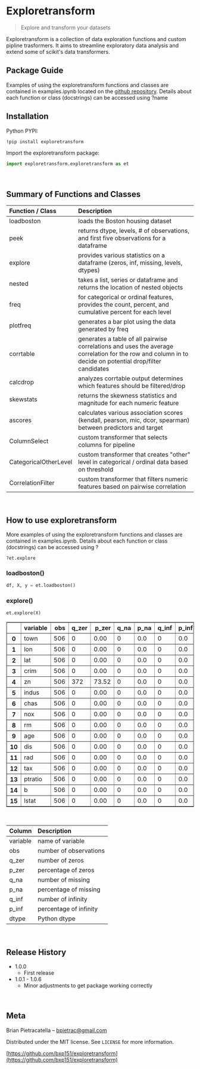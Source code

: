 # Exploretransform
> Explore and transform your datasets



Exploretransform is a collection of data exploration functions and custom pipline trasformers.  It aims to streamline exploratory data analysis and extend some of scikit's data transformers.
&nbsp;

## Package Guide
Examples of using the exploretransform functions and classes are contained in examples.ipynb located on the [github repository](https://github.com/bxp151/exploretransform).  Details about each function or class (docstrings) can be accessed using ?name

## Installation

Python PYPI:

```sh
!pip install exploretransform
```
Import the exploretransform package:

```python
import exploretransform.exploretransform as et
```
&nbsp;


## Summary of Functions and Classes


Function / Class | Description
:---- | :------------- 
loadboston | loads the Boston housing dataset
peek | returns dtype, levels, # of observations, and first five observations for a dataframe
explore | provides various statistics on a dataframe (zeros, inf, missing, levels, dtypes)
nested | takes a list, series or dataframe and returns the location of nested objects
freq | for categorical or ordinal features, provides the count, percent, and cumulative percent for each level
plotfreq | generates a bar plot using the data generated by freq
corrtable | generates a table of all pairwise correlations and uses the average correlation for the row and column in to decide on potential drop/filter candidates
calcdrop | analyzes corrtable output determines which features should be filtered/drop 
skewstats | returns the skewness statistics and magnitude for each numeric feature
ascores | calculates various association scores (kendall, pearson, mic, dcor, spearman) between predictors and target
ColumnSelect | custom transformer that selects columns for pipeline
CategoricalOtherLevel | custom transformer that creates "other" level in categorical / ordinal data based on threshold
CorrelationFilter | custom transformer that filters numeric features based on pairwise correlation

&nbsp;

## How to use exploretransform


More examples of using the exploretransform functions and classes are contained in examples.ipynb.  Details about each function or class (docstrings) can be accessed using ?

```
?et.explore
```
### loadboston()

```python
df, X, y = et.loadboston()
```



### explore()


```python
et.explore(X)
```

<table border="1" class="dataframe">
  <thead>
    <tr style="text-align: right;">
      <th></th>
      <th>variable</th>
      <th>obs</th>
      <th>q_zer</th>
      <th>p_zer</th>
      <th>q_na</th>
      <th>p_na</th>
      <th>q_inf</th>
      <th>p_inf</th>
      <th>dtype</th>
    </tr>
  </thead>
  <tbody>
    <tr>
      <th>0</th>
      <td>town</td>
      <td>506</td>
      <td>0</td>
      <td>0.00</td>
      <td>0</td>
      <td>0.0</td>
      <td>0</td>
      <td>0.0</td>
      <td>object</td>
    </tr>
    <tr>
      <th>1</th>
      <td>lon</td>
      <td>506</td>
      <td>0</td>
      <td>0.00</td>
      <td>0</td>
      <td>0.0</td>
      <td>0</td>
      <td>0.0</td>
      <td>float64</td>
    </tr>
    <tr>
      <th>2</th>
      <td>lat</td>
      <td>506</td>
      <td>0</td>
      <td>0.00</td>
      <td>0</td>
      <td>0.0</td>
      <td>0</td>
      <td>0.0</td>
      <td>float64</td>
    </tr>
    <tr>
      <th>3</th>
      <td>crim</td>
      <td>506</td>
      <td>0</td>
      <td>0.00</td>
      <td>0</td>
      <td>0.0</td>
      <td>0</td>
      <td>0.0</td>
      <td>float64</td>
    </tr>
    <tr>
      <th>4</th>
      <td>zn</td>
      <td>506</td>
      <td>372</td>
      <td>73.52</td>
      <td>0</td>
      <td>0.0</td>
      <td>0</td>
      <td>0.0</td>
      <td>float64</td>
    </tr>
    <tr>
      <th>5</th>
      <td>indus</td>
      <td>506</td>
      <td>0</td>
      <td>0.00</td>
      <td>0</td>
      <td>0.0</td>
      <td>0</td>
      <td>0.0</td>
      <td>float64</td>
    </tr>
    <tr>
      <th>6</th>
      <td>chas</td>
      <td>506</td>
      <td>0</td>
      <td>0.00</td>
      <td>0</td>
      <td>0.0</td>
      <td>0</td>
      <td>0.0</td>
      <td>category</td>
    </tr>
    <tr>
      <th>7</th>
      <td>nox</td>
      <td>506</td>
      <td>0</td>
      <td>0.00</td>
      <td>0</td>
      <td>0.0</td>
      <td>0</td>
      <td>0.0</td>
      <td>float64</td>
    </tr>
    <tr>
      <th>8</th>
      <td>rm</td>
      <td>506</td>
      <td>0</td>
      <td>0.00</td>
      <td>0</td>
      <td>0.0</td>
      <td>0</td>
      <td>0.0</td>
      <td>float64</td>
    </tr>
    <tr>
      <th>9</th>
      <td>age</td>
      <td>506</td>
      <td>0</td>
      <td>0.00</td>
      <td>0</td>
      <td>0.0</td>
      <td>0</td>
      <td>0.0</td>
      <td>float64</td>
    </tr>
    <tr>
      <th>10</th>
      <td>dis</td>
      <td>506</td>
      <td>0</td>
      <td>0.00</td>
      <td>0</td>
      <td>0.0</td>
      <td>0</td>
      <td>0.0</td>
      <td>float64</td>
    </tr>
    <tr>
      <th>11</th>
      <td>rad</td>
      <td>506</td>
      <td>0</td>
      <td>0.00</td>
      <td>0</td>
      <td>0.0</td>
      <td>0</td>
      <td>0.0</td>
      <td>category</td>
    </tr>
    <tr>
      <th>12</th>
      <td>tax</td>
      <td>506</td>
      <td>0</td>
      <td>0.00</td>
      <td>0</td>
      <td>0.0</td>
      <td>0</td>
      <td>0.0</td>
      <td>int64</td>
    </tr>
    <tr>
      <th>13</th>
      <td>ptratio</td>
      <td>506</td>
      <td>0</td>
      <td>0.00</td>
      <td>0</td>
      <td>0.0</td>
      <td>0</td>
      <td>0.0</td>
      <td>float64</td>
    </tr>
    <tr>
      <th>14</th>
      <td>b</td>
      <td>506</td>
      <td>0</td>
      <td>0.00</td>
      <td>0</td>
      <td>0.0</td>
      <td>0</td>
      <td>0.0</td>
      <td>float64</td>
    </tr>
    <tr>
      <th>15</th>
      <td>lstat</td>
      <td>506</td>
      <td>0</td>
      <td>0.00</td>
      <td>0</td>
      <td>0.0</td>
      <td>0</td>
      <td>0.0</td>
      <td>float64</td>
    </tr>
  </tbody>
</table>
</div>



&nbsp;

Column | Description
:---- | :------------- 
variable | name of variable
obs | number of observations
q\_zer | number of zeros
p\_zer | percentage of zeros
q\_na | number of missing
p\_na | percentage of missing
q\_inf | number of infinity
p\_inf | percentage of infinity
dtype | Python dtype

&nbsp;



## Release History

* 1.0.0
    * First release
* 1.0.1 - 1.0.6
	 * Minor adjustments to get package working correctly

&nbsp;

## Meta

Brian Pietracatella – bpietrac@gmail.com

Distributed under the MIT license. See ``LICENSE`` for more information.

[https://github.com/bxp151/exploretransform](https://github.com/bxp151/exploretransform)


